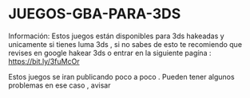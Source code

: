 # JUEGOS-GBA-PARA-3DS
Información: Estos juegos están disponibles para 3ds hakeadas y unicamente si tienes luma 3ds , 
si no sabes de esto te recomiendo que revises en google hakear 3ds o entrar en la siguiente pagína : https://bit.ly/3fuMcOr 

Estos juegos se iran publicando poco a poco . Pueden tener algunos problemas en ese caso , avisar 
